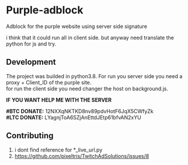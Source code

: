 # Purple-adblock
Adblock for the purple website using server side signature


i think that it could run all in client side. but anyway need translate the python for js and try.

## Development
The project was builded in python3.8.
For run you server side you need a proxy + Client_ID of the purple site. <br>
for run the client side you need changer the host on background.js.

**IF YOU WANT HELP ME WITH THE SERVER**

**#BTC DONATE:** 12NXXqNKTKD8nv89pdvHotF6JqX5CWfyZk <br>
**#LTC DONATE:** LYagnjToA6SZjAnEttdJEtp61bfvAN2xYU

## Contributing

1. i dont find reference for *_live_url.py
2. https://github.com/pixeltris/TwitchAdSolutions/issues/8
